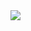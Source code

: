 <img src="https://user-images.githubusercontent.com/41726300/159519004-0b35edc3-9151-4612-a840-21f18e29a7e2.gif">
